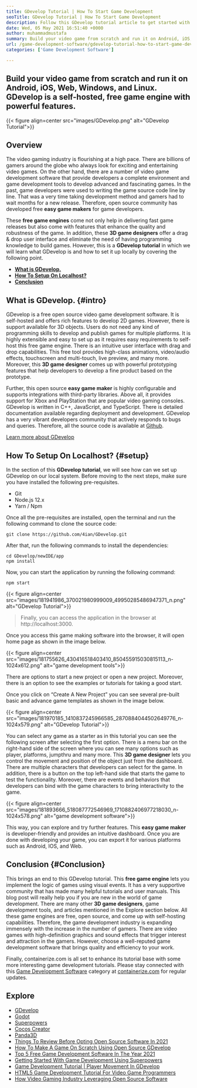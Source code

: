 ```yaml
---
title: GDevelop Tutorial | How To Start Game Development
seoTitle: GDevelop Tutorial | How To Start Game Development
description: Follow this GDevelop tutorial article to get started with video game development. GDevelop is self-hosted and requires no programming skills to start with it.
date: Wed, 05 May 2021 16:51:40 +0000
author: muhammadmustafa
summary: Build your video game from scratch and run it on Android, iOS, Web, Windows, and Linux. GDevelop is a self-hosted, free game engine with powerful features.
url: /game-development-software/gdevelop-tutorial-how-to-start-game-development/
categories: ['Game Development Software']

---
```

## Build your video game from scratch and run it on Android, iOS, Web, Windows, and Linux. GDevelop is a self-hosted, free game engine with powerful features.

{{< figure align=center src="images/GDevelop.png" alt="GDevelop Tutorial">}}  

## Overview

The video gaming industry is flourishing at a high pace. There are billions of gamers around the globe who always look for exciting and entertaining video games. On the other hand, there are a number of video game development software that provide developers a complete environment and game development tools to develop advanced and fascinating games. In the past, game developers were used to writing the game source code line by line. That was a very time taking development method and gamers had to wait months for a new release. Therefore, open source community has developed free **easy game makers** for game developers. 

These **free game engines** come not only help in delivering fast game releases but also come with features that enhance the quality and robustness of the game. In addition, these **3D game designers** offer a drag & drop user interface and eliminate the need of having programming knowledge to build games. However, this is a **GDevelop tutorial** in which we will learn what GDevelop is and how to set it up locally by covering the following point.

  * **[What is GDevelop.][1]**
  * **[How To Setup On Localhost?][2]**
  * **[Conclusion][3]** 

## **What is GDevelop.** {#intro}

GDevelop is a free open source video game development software. It is self-hosted and offers rich features to develop 2D games. However, there is support available for 3D objects. Users do not need any kind of programming skills to develop and publish games for multiple platforms. It is highly extensible and easy to set up as it requires easy requirements to self-host this free game engine. There is an intuitive user interface with drag and drop capabilities. This free tool provides high-class animations, video/audio effects, touchscreen and multi-touch, live preview, and many more. Moreover, this **3D game designer** comes up with powerful prototyping features that help developers to develop a fine product based on the prototype. 

Further, this open source **easy game maker** is highly configurable and supports integrations with third-party libraries. Above all, it provides support for Xbox and PlayStation that are popular video gaming consoles. GDevelop is written in C++, JavaScript, and TypeScript. There is detailed documentation available regarding deployment and development. GDevelop has a very vibrant developers community that actively responds to bugs and queries. Therefore, all the source code is available at [Github][4].

[Learn more about GDevelop][5]

## **How To Setup On Localhost?** {#setup}

In the section of this **GDevelop tutorial**, we will see how can we set up GDevelop on our local system. Before moving to the next steps, make sure you have installed the following pre-requisites. 

  * Git
  * Node.js 12.x
  * Yarn / Npm

Once all the pre-requisites are installed, open the terminal and run the following command to clone the source code:


```
git clone https://github.com/4ian/GDevelop.git
```


After that, run the following commands to install the dependencies:


```
cd GDevelop/newIDE/app
npm install
```


Now, you can start the application by running the following command:


```
npm start
```


{{< figure align=center src="images/181941986_370021980999009_49950285486947371_n.png" alt="GDevelop Tutorial">}}  

<blockquote class="wp-block-quote is-style-large">
  <p>
    Finally, you can access the application in the browser at http://localhost:3000.
  </p>
</blockquote>

Once you access this game making software into the browser, it will open home page as shown in the image below.

{{< figure align=center src="images/181755626_430416518403410_850455915030815113_n-1024x612.png" alt="game development tools">}}  

There are options to start a new project or open a new project. Moreover, there is an option to see the examples or tutorials for taking a good start. 

Once you click on “Create A New Project” you can see several pre-built basic and advance game templates as shown in the image below.

{{< figure align=center src="images/181970185_1410837245966585_2870884044502649776_n-1024x579.png" alt="GDevelop Tutorial">}}  

You can select any game as a starter as in this tutorial you can see the following screen after selecting the first option. There is a menu bar on the right-hand side of the screen where you can see many options such as player, platforms, jumpthru and many more. This **3D game designer** lets you control the movement and position of the object just from the dashboard. There are multiple characters that developers can select for the game. In addition, there is a button on the top left-hand side that starts the game to test the functionality. Moreover, there are events and behaviors that developers can bind with the game characters to bring interactivity to the game.

{{< figure align=center src="images/181893666_518087772546969_1710882406977218030_n-1024x578.png" alt="game development software">}}  

This way, you can explore and try further features. This **easy game maker** is developer-friendly and provides an intuitive dashboard. Once you are done with developing your game, you can export it for various platforms such as Android, IOS, and Web. 

## **Conclusion** {#Conclusion}

This brings an end to this GDevelop tutorial. This **free game engine** lets you implement the logic of games using visual events. It has a very supportive community that has made many helpful tutorials and user manuals. This blog post will really help you if you are new in the world of game development. There are many other **3D game designers**, game development tools, and articles mentioned in the Explore section below. All these game engines are free, open source, and come up with self-hosting capabilities. Therefore, the game development industry is expanding immensely with the increase in the number of gamers. There are video games with high-definition graphics and sound effects that trigger interest and attraction in the gamers. However, choose a well-reputed game development software that brings quality and efficiency to your work.

Finally, containerize.com is all set to enhance its tutorial base with some more interesting game development tutorials. Please stay connected with this [Game Development Software][6] category at [containerize.com][7] for regular updates.

## Explore

  * [GDevelop][8]
  * [Godot][9]
  * [Superpowers][10]
  * [Cocos Creator][11]
  * [Panda3D][12]
  * [Things To Review Before Opting Open Source Software In 2021][13]
  * [How To Make A Game On Scratch Using Open Source GDevelop][14]
  * [Top 5 Free Game Development Software In The Year 2021][15]
  * [Getting Started With Game Development Using Superpowers][16]
  * [Game Development Tutorial | Player Movement In GDevelop][17]
  * [HTML5 Game Development Tutorial For Video Game Programmers][18]
  * [How Video Gaming Industry ​Leveraging Open Source Software][19]

 [1]: #intro
 [2]: #setup
 [3]: #Conclusion
 [4]: https://github.com/4ian/GDevelop
 [5]: https://gdevelop-app.com/
 [6]: https://products.containerize.com/game-development-software
 [7]: https://www.containerize.com/
 [8]: https://products.containerize.com/game-development-software/gdevelop/
 [9]: https://products.containerize.com/game-development-software/godot/
 [10]: https://products.containerize.com/game-development-software/superpowers/
 [11]: https://products.containerize.com/game-development-software/cocos-creator/
 [12]: https://products.containerize.com/game-development-software/panda3d/
 [13]: https://blog.containerize.com/2021/09/29/things-to-review-before-opting-open-source-software-in-2021/
 [14]: https://blog.containerize.com/2021/08/25/how-to-make-a-game-on-scratch-using-open-source-gdevelop/
 [15]: https://blog.containerize.com/2021/06/30/top-5-free-game-development-software-in-the-year-2021/
 [16]: https://blog.containerize.com/2021/06/04/superpowers-animation-getting-started-with-game-development/
 [17]: https://blog.containerize.com/2021/05/28/game-development-tutorial-player-movement-in-gdevelop/
 [18]: https://blog.containerize.com/2021/05/19/html5-game-development-tutorial-for-video-game-programmers/
 [19]: https://blog.containerize.com/2021/05/07/how-video-gaming-industry-leveraging-open-source-software/